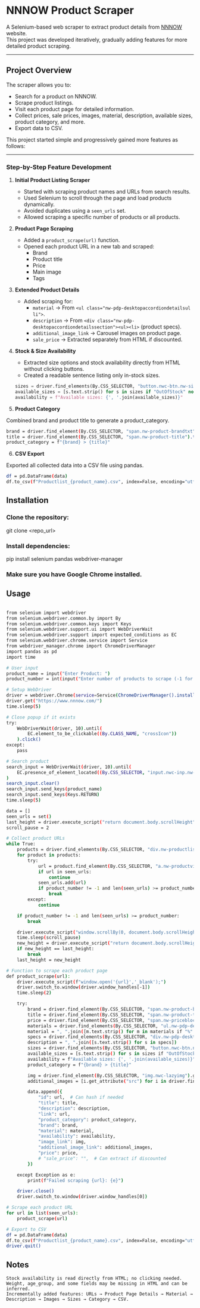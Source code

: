 # NNNOW Product Scraper

A Selenium-based web scraper to extract product details from [NNNOW](https://www.nnnow.com/) website.  
This project was developed iteratively, gradually adding features for more detailed product scraping.

---

## Project Overview

The scraper allows you to:

- Search for a product on NNNOW.
- Scrape product listings.
- Visit each product page for detailed information.
- Collect prices, sale prices, images, material, description, available sizes, product category, and more.
- Export data to CSV.

This project started simple and progressively gained more features as follows:

---

### Step-by-Step Feature Development

1. **Initial Product Listing Scraper**
   - Started with scraping product names and URLs from search results.
   - Used Selenium to scroll through the page and load products dynamically.
   - Avoided duplicates using a `seen_urls` set.
   - Allowed scraping a specific number of products or all products.

2. **Product Page Scraping**
   - Added a `product_scrape(url)` function.
   - Opened each product URL in a new tab and scraped:
     - Brand
     - Product title
     - Price
     - Main image
     - Tags

3. **Extended Product Details**
   - Added scraping for:
     - `material` → From `<ul class="nw-pdp-desktopaccordiondetailsul li">`.
     - `description` → From `<div class="nw-pdp-desktopaccordiondetailssection"><ul><li>` (product specs).
     - `additional_image_link` → Carousel images on product page.
     - `sale_price` → Extracted separately from HTML if discounted.

4. **Stock & Size Availability**
   - Extracted size options and stock availability directly from HTML without clicking buttons.
   - Created a readable sentence listing only in-stock sizes.
   ```python
   sizes = driver.find_elements(By.CSS_SELECTOR, "button.nwc-btn.nw-size-chip")
   available_sizes = [s.text.strip() for s in sizes if "OutOfStock" not in s.get_attribute("outerHTML")]
   availability = f"Available sizes: {', '.join(available_sizes)}"


5. **Product Category**

Combined brand and product title to generate a product_category.
```bash
brand = driver.find_element(By.CSS_SELECTOR, "span.nw-product-brandtxt").text.strip()
title = driver.find_element(By.CSS_SELECTOR, "span.nw-product-title").text.strip()
product_category = f"{brand} > {title}"
```

6. **CSV Export**

Exported all collected data into a CSV file using pandas.
```bash
df = pd.DataFrame(data)
df.to_csv(f"Productlist_{product_name}.csv", index=False, encoding="utf-8")
```

## Installation

### Clone the repository:

git clone <repo_url>


### Install dependencies:

pip install selenium pandas webdriver-manager


### Make sure you have Google Chrome installed.

## Usage

```bash

from selenium import webdriver
from selenium.webdriver.common.by import By
from selenium.webdriver.common.keys import Keys
from selenium.webdriver.support.ui import WebDriverWait
from selenium.webdriver.support import expected_conditions as EC
from selenium.webdriver.chrome.service import Service
from webdriver_manager.chrome import ChromeDriverManager
import pandas as pd
import time

# User input
product_name = input("Enter Product: ")
product_number = int(input("Enter number of products to scrape (-1 for all): "))

# Setup WebDriver
driver = webdriver.Chrome(service=Service(ChromeDriverManager().install()))
driver.get("https://www.nnnow.com/")
time.sleep(5)

# Close popup if it exists
try:
    WebDriverWait(driver, 10).until(
        EC.element_to_be_clickable((By.CLASS_NAME, "crossIcon"))
    ).click()
except:
    pass

# Search product
search_input = WebDriverWait(driver, 10).until(
    EC.presence_of_element_located((By.CSS_SELECTOR, "input.nwc-inp.nw-searchbar-input"))
)
search_input.clear()
search_input.send_keys(product_name)
search_input.send_keys(Keys.RETURN)
time.sleep(5)

data = []
seen_urls = set()
last_height = driver.execute_script("return document.body.scrollHeight")
scroll_pause = 2

# Collect product URLs
while True:
    products = driver.find_elements(By.CSS_SELECTOR, "div.nw-productlist-eachproduct")
    for product in products:
        try:
            url = product.find_element(By.CSS_SELECTOR, "a.nw-productview").get_attribute("href")
            if url in seen_urls:
                continue
            seen_urls.add(url)
            if product_number != -1 and len(seen_urls) >= product_number:
                break
        except:
            continue

    if product_number != -1 and len(seen_urls) >= product_number:
        break

    driver.execute_script("window.scrollBy(0, document.body.scrollHeight);")
    time.sleep(scroll_pause)
    new_height = driver.execute_script("return document.body.scrollHeight")
    if new_height == last_height:
        break
    last_height = new_height

# Function to scrape each product page
def product_scrape(url):
    driver.execute_script(f"window.open('{url}','_blank');")
    driver.switch_to.window(driver.window_handles[-1])
    time.sleep(2)

    try:
        brand = driver.find_element(By.CSS_SELECTOR, "span.nw-product-brandtxt").text.strip()
        title = driver.find_element(By.CSS_SELECTOR, "span.nw-product-title").text.strip()
        price = driver.find_element(By.CSS_SELECTOR, "span.nw-priceblock-sellingprice").text.strip()
        materials = driver.find_elements(By.CSS_SELECTOR, "ul.nw-pdp-desktopaccordiondetailsul li")
        material = ", ".join([m.text.strip() for m in materials if "%" in m.text])
        specs = driver.find_elements(By.CSS_SELECTOR, "div.nw-pdp-desktopaccordiondetailssection ul li")
        description = ", ".join([s.text.strip() for s in specs])
        sizes = driver.find_elements(By.CSS_SELECTOR, "button.nwc-btn.nw-size-chip")
        available_sizes = [s.text.strip() for s in sizes if "OutOfStock" not in s.get_attribute("outerHTML")]
        availability = f"Available sizes: {', '.join(available_sizes)}"
        product_category = f"{brand} > {title}"

        img = driver.find_element(By.CSS_SELECTOR, "img.nwc-lazyimg").get_attribute("src")
        additional_images = [i.get_attribute("src") for i in driver.find_elements(By.CSS_SELECTOR, "div.nwc-carousel img")]

        data.append({
            "id": url,  # Can hash if needed
            "title": title,
            "description": description,
            "link": url,
            "product_category": product_category,
            "brand": brand,
            "material": material,
            "availability": availability,
            "image_link": img,
            "additional_image_link": additional_images,
            "price": price,
            # "sale_price": "",  # Can extract if discounted
        })

    except Exception as e:
        print(f"Failed scraping {url}: {e}")

    driver.close()
    driver.switch_to.window(driver.window_handles[0])

# Scrape each product URL
for url in list(seen_urls):
    product_scrape(url)

# Export to CSV
df = pd.DataFrame(data)
df.to_csv(f"Productlist_{product_name}.csv", index=False, encoding="utf-8")
driver.quit()

``` 

## Notes
    Stock availability is read directly from HTML; no clicking needed.
    Weight, age_group, and some fields may be missing in HTML and can be inferred.
    Incrementally added features: URLs → Product Page Details → Material → Description → Images → Sizes → Category → CSV.


